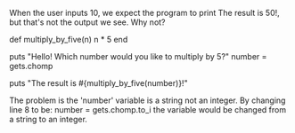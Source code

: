 When the user inputs 10, we expect the program to print The result is 50!, but that's not the output we see. Why not?

def multiply_by_five(n)
  n * 5
end

puts "Hello! Which number would you like to multiply by 5?"
number = gets.chomp

puts "The result is #{multiply_by_five(number)}!"

The problem is the 'number' variable is a string not an integer. By changing line 8 to be:
number = gets.chomp.to_i
the variable would be changed from a string to an integer.
